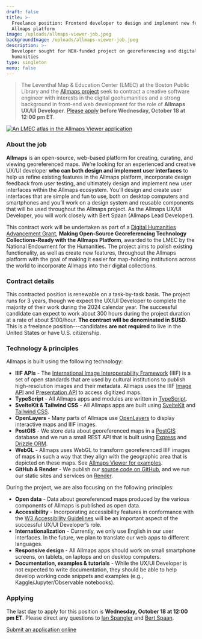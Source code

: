 ```yaml
---
draft: false
title: >-
  Freelance position: Frontend developer to design and implement new features in
  Allmaps platform
image: /uploads/allmaps-viewer-job.jpeg
backgroundImage: /uploads/allmaps-viewer-job.jpeg
description: >-
  Developer sought for NEH-funded project on georeferencing and digital
  humanities
type: singleton
menu: false
---
```


> The Leventhal Map & Education Center (LMEC) at the Boston Public Library and the [Allmaps project](https://allmaps.org) seek to contract a creative software engineer with interests in the digital geohumanities and a strong background in front-end web development for the role of **Allmaps UX/UI Developer**. [Please apply](#apply-now) **before Wednesday, October 18 at 12:00 pm ET**.

[![An LMEC atlas in the Allmaps Viewer application](/uploads/allmaps-viewer-job.jpeg)](https://viewer.allmaps.org)

### About the job

**Allmaps** is an open-source, web-based platform for creating, curating, and viewing georeferenced maps. We’re looking for an experienced and creative UX/UI developer **who can both design and implement user interfaces** to help us refine existing features in the Allmaps platform, incorporate design feedback from user testing, and ultimately design and implement new user interfaces within the Allmaps ecosystem. You’ll design and create user interfaces that are simple and fun to use, both on desktop computers and smartphones and you’ll work on a design system and reusable components that will be used throughout the Allmaps project. As the Allmaps UX/UI Developer, you will work closely with Bert Spaan (Allmaps Lead Developer).

This contract work will be undertaken as part of a [Digital Humanities Advancement Grant](https://www.neh.gov/news/neh-announces-413-million-280-humanities-projects-nationwide), **Making Open-Source Georeferencing Technology Collections-Ready with the Allmaps Platform**, awarded to the LMEC by the National Endowment for the Humanities. The project aims to polish existing functionality, as well as create new features, throughout the Allmaps platform with the goal of making it easier for map-holding institutions across the world to incorporate Allmaps into their digital collections.

### Contract details

This contracted position is renewable on a task-by-task basis. The project runs for 3 years, though we expect the UX/UI Developer to complete the majority of their work during the 2024 calendar year. The successful candidate can expect to work about 300 hours during the project duration at a rate of about $100/hour. **The contract will be denominated in $USD**. This is a freelance position---candidates **are not required** to live in the United States or have U.S. citizenship.

### Technology & principles

Allmaps is built using the following technology:

* **IIIF APIs** - The [International Image Interoperability Framework](https://iiif.io) (IIIF) is a set of open standards that are used by cultural institutions to publish high-resolution images and their metadata. Allmaps uses the IIIF [Image API](https://iiif.io/api/image/3.0/) and [Presentation API](https://iiif.io/api/presentation/3.0/) to access digitized maps.
* **TypeScript** - All Allmaps apps and modules are written in [TypeScript](https://www.typescriptlang.org/).
* **SvelteKit & Tailwind CSS** - All Allmaps apps are built using [SvelteKit](https://kit.svelte.dev/) and [Tailwind CSS](https://tailwindcss.com/).
* **OpenLayers** - Many parts of Allmaps use [OpenLayers](https://openlayers.org/) to display interactive maps and IIIF images.
* **PostGIS** - We store data about georeferenced maps in a [PostGIS](http://postgis.net/) database and we run a small REST API that is built using [Express](https://expressjs.com/) and [Drizzle ORM](https://orm.drizzle.team/).
* **WebGL** - Allmaps uses WebGL to transform georeferenced IIIF images of maps in such a way that they align with the geographic area that is depicted on these maps. See [Allmaps Viewer for examples](https://viewer.allmaps.org).
* **GitHub & Render** - We publish our [source code on GitHub](https://github.com/allmaps/allmaps), and we run our static sites and services on [Render](https://render.com/).

During the project, we are also focusing on the following principles:

* **Open data** - Data about georeferenced maps produced by the various components of Allmaps is published as open data.
* **Accessibility** - Incorporating accessibility features in conformance with the [W3 Accessibility Guidelines](https://www.w3.org/WAI/standards-guidelines/) will be an important aspect of the successful UX/UI Developer’s role.
* **Internationalization** - Currently, we only use English in our user interfaces. In the future, we plan to translate our web apps to different languages.
* **Responsive design** - All Allmaps apps should work on small smartphone screens, on tablets, on laptops and on desktop computers.
* **Documentation, examples & tutorials** - While the UX/UI Developer is not expected to write documentation, they should be able to help develop working code snippets and examples (e.g., Kaggle/Jupyter/Observable notebooks).

### Applying

The last day to apply for this position is **Wednesday, October 18 at 12:00 pm ET**. Please direct any questions to [Ian Spangler](../people/ian-spangler.md) and [Bert Spaan](mailto:bert@allmaps.org).

<a href="https://airtable.com/appfE1BFZoHj0lgNu/shruyy2LqptK53AB1" class="btn btn-primary-outline">Submit an application online</a>
